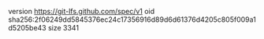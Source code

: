 version https://git-lfs.github.com/spec/v1
oid sha256:2f06249dd5845376ec24c17356916d89d6d61376d4205c805f009a1d5205be43
size 3341
